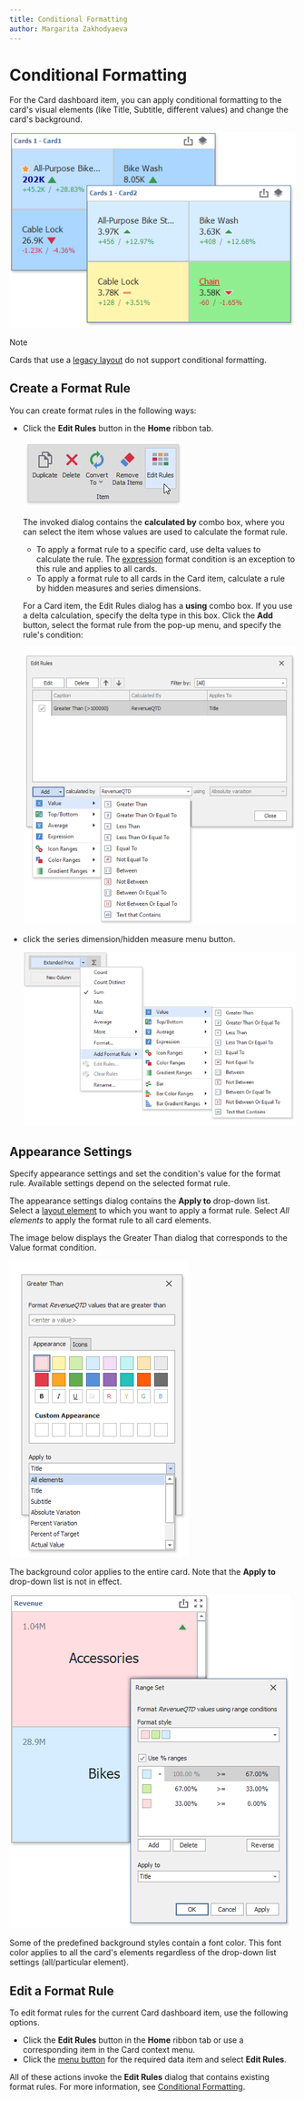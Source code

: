 ```yaml
---
title: Conditional Formatting
author: Margarita Zakhodyaeva
---
```


# Conditional Formatting

For the Card dashboard item, you can apply conditional formatting to the card's visual elements (like Title, Subtitle, different values) and change the card's background.

![](../../../../images/winforms-card-conditional-formatting.png)

> [!Note]
> Cards that use a [legacy layout](https://docs.devexpress.com/Dashboard/113798/create-dashboards/create-dashboards-in-the-winforms-designer/designing-dashboard-items/cards/layout#legacy-layout-v162-and-earlier) do not support conditional formatting.

## Create a Format Rule

You can create format rules in the following ways:

* Click the **Edit Rules** button in the **Home** ribbon tab.

   ![EditRules_Ribbon](../../../../images/editrules_ribbon118564.png)

   The invoked dialog contains the **calculated by** combo box, where you can select the item whose values are used to calculate the format rule. 
    
   * To apply a format rule to a specific card, use delta values to calculate the rule. The [expression](../../appearance-customization/conditional-formatting/expression.md) format condition is an exception to this rule and applies to all cards.
   * To apply a format rule to all cards in the Card item, calculate a rule by hidden measures and series dimensions.

   For a Card item, the Edit Rules dialog has a **using** combo box. If you use a delta calculation, specify the delta type in this box. Click the **Add** button, select the format rule from the pop-up menu, and specify the rule's condition:

   ![](../../../../images/win-conditional-formatting-card-rule-manager.png)

* click the series dimension/hidden measure menu button.

    ![AddFormatRule_ValueItem](../../../../images/addformatrule_valueitem118549.png)

## Appearance Settings   

Specify appearance settings and set the condition's value for the format rule. Available settings depend on the selected format rule. 

The appearance settings dialog contains the **Apply to** drop-down list. Select a [layout element](layout.md) to which you want to apply a format rule. Select _All elements_ to apply the format rule to all card elements. 

The image below displays the Greater Than dialog that corresponds to the Value format condition. 


![](../../../../images/win-conditional-formatting-cards-appearance-settings-window.png)

The background color applies to the entire card. Note that the **Apply to** drop-down list is not in effect.

![](../../../../images/win-conditional-formatting-cards-background.png)

 Some of the predefined background styles contain a font color. This font color applies to all the card's elements regardless of the drop-down list settings (all/particular element).

## Edit a Format Rule

To edit format rules for the current Card dashboard item, use the following options.
* Click the **Edit Rules** button in the **Home** ribbon tab or use a corresponding item in the Card context menu.
* Click the [menu button](../../ui-elements/data-items-pane.md) for the required data item and select **Edit Rules**.

All of these actions invoke the **Edit Rules** dialog that contains existing format rules. For more information, see [Conditional Formatting](../../appearance-customization/conditional-formatting.md).
